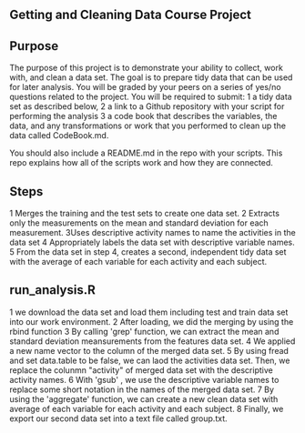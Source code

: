 ## Getting and Cleaning Data Course Project
## Purpose
The purpose of this project is to demonstrate your ability to collect, work with, and clean a data set. The goal is to prepare tidy data that can be used for later analysis. You will be graded by your peers on a series of yes/no questions related to the project. You will be required to submit:
1 a tidy data set as described below, 
2 a link to a Github repository with your script for performing the analysis
3 a code book that describes the variables, the data, and any transformations or work that you performed to clean up the data called CodeBook.md. 

You should also include a README.md in the repo with your scripts. This repo explains how all of the scripts work and how they are connected.

## Steps
1 Merges the training and the test sets to create one data set.
2 Extracts only the measurements on the mean and standard deviation for each measurement.
3Uses descriptive activity names to name the activities in the data set
4 Appropriately labels the data set with descriptive variable names.
5 From the data set in step 4, creates a second, independent tidy data set with the average of each variable for each activity and each subject.


## run_analysis.R
1 we download the data set and load them including test and train data set into our work environment.
2 After loading, we did the merging by using the rbind function
3 By calling 'grep' function, we can extract the mean and standard deviation meansurements from the features data set.
4 We applied a new name vector to the column of the merged data set.
5 By using fread and set data.table to be false, we can laod the activities data set. Then, we replace the colunmn "activity" of merged data set with the descriptive activity names.
6 With 'gsub' , we use the descriptive variable names to replace some short notation in the names of the merged data set.
7 By using the 'aggregate' function, we can create a new clean data set with average of each variable for each activity and each subject.
8 Finally, we export our second data set into a text file called group.txt.
